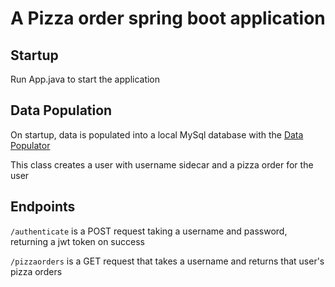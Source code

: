 # A Pizza order spring boot application

## Startup
Run App.java to start the application

## Data Population 
On startup, data is populated into a local MySql database with the [Data Populator](src/main/java/com/sidecar/DataPopulator.java)

This class creates a user with username sidecar and a pizza order for the user

## Endpoints

```/authenticate``` is a POST request taking a username and password, returning a jwt token on success

```/pizzaorders``` is a GET request that takes a username and returns that user's pizza orders